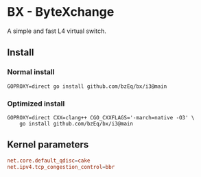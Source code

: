 # BX - ByteXchange
A simple and fast L4 virtual switch.

## Install
### Normal install
```shell
GOPROXY=direct go install github.com/bzEq/bx/i3@main
```
### Optimized install
```shell
GOPROXY=direct CXX=clang++ CGO_CXXFLAGS='-march=native -O3' \
    go install github.com/bzEq/bx/i3@main
```

## Kernel parameters
```conf
net.core.default_qdisc=cake
net.ipv4.tcp_congestion_control=bbr
```
